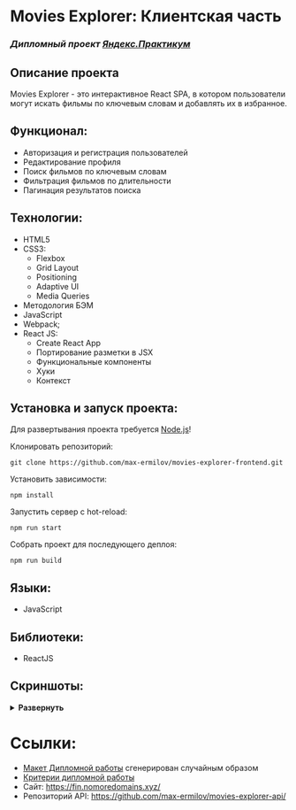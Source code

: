 # Movies Explorer: Клиентская часть

### *Дипломный проект [Яндекс.Практикум](https://practicum.yandex.ru/web/)*

## Описание проекта
<p>Movies Explorer - это интерактивное React <span title="Single Page Application">SPA</span>, в котором пользователи могут искать фильмы по ключевым словам и добавлять их в избранное.</p>

## Функционал:
- Авторизация и регистрация пользователей
- Редактирование профиля
- Поиск фильмов по ключевым словам
- Фильтрация фильмов по длительности
- Пагинация результатов поиска

## Технологии:
- HTML5
- CSS3:
  - Flexbox
  - Grid Layout
  - Positioning
  - Adaptive UI
  - Media Queries
- Методология БЭМ
- JavaScript
- Webpack;
- React JS:
  - Create React App
  - Портирование разметки в JSX
  - Функциональные компоненты
  - Хуки
  - Контекст

## Установка и запуск проекта:

Для развертывания проекта требуется [Node.js](https://nodejs.org)!

Клонировать репозиторий:

    git clone https://github.com/max-ermilov/movies-explorer-frontend.git

Установить зависимости:

    npm install

Запустить сервер с hot-reload:

    npm run start

Собрать проект для последующего деплоя:

    npm run build

## Языки:
- JavaScript

## Библиотеки:
- ReactJS

## Скриншоты:
<details><summary><b>Развернуть</b></summary>

[![movies-explorer-frontend-1](https://user-images.githubusercontent.com/93122869/195879866-03611bd5-cac4-4c7f-8a2d-2f66108bd573.png)](https://github.com/max-ermilov/movies-explorer-frontend)
[![movies-explorer-frontend-2](https://user-images.githubusercontent.com/93122869/195879901-2c038681-97fc-4d35-88b4-87c9f26e9dd1.png)](https://github.com/max-ermilov/movies-explorer-frontend)
[![movies-explorer-frontend-3](https://user-images.githubusercontent.com/93122869/195893661-644a21b3-1270-48c3-abb4-a0931699af0c.png)](https://github.com/max-ermilov/movies-explorer-frontend)
[![movies-explorer-frontend-4](https://user-images.githubusercontent.com/93122869/195893667-9ed4192b-2098-4e35-9362-180855e6b890.png)](https://github.com/max-ermilov/movies-explorer-frontend)
[![movies-explorer-frontend-5](https://user-images.githubusercontent.com/93122869/195893665-bb1c7673-8aa8-4675-abfd-397fd9320946.png)](https://github.com/max-ermilov/movies-explorer-frontend)

</details>

# Ссылки:
- [Макет Дипломной работы](https://www.figma.com/file/wi6oZpvRle9cntFlBVddfL/Diploma-(Copy)) сгенерирован случайным образом
- [Критерии дипломной работы](https://code.s3.yandex.net/web-developer/static/new-program/web-diploma-criteria-2.0/index.html#js)
- Сайт: https://fin.nomoredomains.xyz/
- Репозиторий API: https://github.com/max-ermilov/movies-explorer-api/

